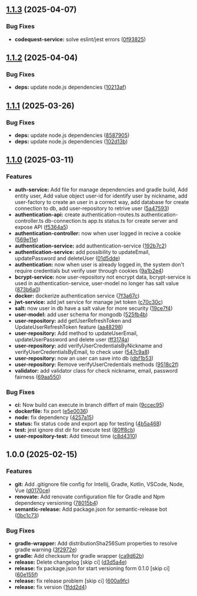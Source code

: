 ## [1.1.3](https://github.com/AlexTesta00/CodeMaster/compare/v1.1.2...v1.1.3) (2025-04-07)

### Bug Fixes

* **codequest-service:** solve eslint/jest errors ([0f93825](https://github.com/AlexTesta00/CodeMaster/commit/0f9382587e267b0148126df46770847b22f3f354))

## [1.1.2](https://github.com/AlexTesta00/CodeMaster/compare/v1.1.1...v1.1.2) (2025-04-04)

### Bug Fixes

* **deps:** update node.js dependencies ([10213af](https://github.com/AlexTesta00/CodeMaster/commit/10213af629cb1ad2648929ff47a3e627c437eac2))

## [1.1.1](https://github.com/AlexTesta00/CodeMaster/compare/v1.1.0...v1.1.1) (2025-03-26)

### Bug Fixes

* **deps:** update node.js dependencies ([8587905](https://github.com/AlexTesta00/CodeMaster/commit/85879058fb1c4a7aede863dbc9e8cc6e09a59f7b))
* **deps:** update node.js dependencies ([102d13b](https://github.com/AlexTesta00/CodeMaster/commit/102d13b5bae395a84a6e387622caacf48074e57d))

## [1.1.0](https://github.com/AlexTesta00/CodeMaster/compare/v1.0.0...v1.1.0) (2025-03-11)

### Features

* **auth-service:** Add file for manage dependencies and gradle build, Add entity user, Add value object user-id for identify user by nickname, add user-factory to create an user in a correct way, add database for create connection to db, add user-repository to retrive user ([5a47593](https://github.com/AlexTesta00/CodeMaster/commit/5a4759380cf236fb979c56fe83d6377a52bbf518))
* **authentication-api:** create authentication-routes.ts authentication-controller.ts db-connection.ts app.ts status.ts for create server and expose API ([f5364a5](https://github.com/AlexTesta00/CodeMaster/commit/f5364a5b177a5c55f1b5e52cc5a9346c96091807))
* **authentication-controller:** now when user logged in recive a cookie ([569e11e](https://github.com/AlexTesta00/CodeMaster/commit/569e11e27f5e6f274e94bb1bf766b7d99ec9f437))
* **authentication-service:** add authentication-service ([192b7c2](https://github.com/AlexTesta00/CodeMaster/commit/192b7c21c00ee053fdaea7f5e0d3c44e2d566926))
* **authentication-service:** add possibility to updateEmail, updatePassword and deleteUser ([01d5dde](https://github.com/AlexTesta00/CodeMaster/commit/01d5dded932b84ef6864ee516b228d969acfcfe9))
* **authentication:** now when user is already logged in, the system don't require credentials but verify user through cookies ([9a1b2e4](https://github.com/AlexTesta00/CodeMaster/commit/9a1b2e421de8e73e024a2e182a64304579d04617))
* **bcrypt-service:** now user-repository not encrypt data, bcrypt-service is used in authentication-service, user-model no longer has salt value ([873b6a0](https://github.com/AlexTesta00/CodeMaster/commit/873b6a02e76fc58b25b0b0a160e7296da4ee39be))
* **docker:** dockerize authentication service ([7f3a67c](https://github.com/AlexTesta00/CodeMaster/commit/7f3a67cb219021d3e0920202b79a9d3eb8a4c691))
* **jwt-service:** add jwt service for manage jwt token ([c70c30c](https://github.com/AlexTesta00/CodeMaster/commit/c70c30cc4d1882bbddfa92944d57ec580536827b))
* **salt:** now user in db have a salt value for more security ([19ce7f4](https://github.com/AlexTesta00/CodeMaster/commit/19ce7f4a559d223dd161a9a9b327f2da7e0447dd))
* **user-model:** add user schema for mongodb ([525fb4b](https://github.com/AlexTesta00/CodeMaster/commit/525fb4be1aca272c77090b2633ed35f227d564d2))
* **user-repository:** add getUserRefreshToken and UpdateUserRefreshToken feature ([aa48298](https://github.com/AlexTesta00/CodeMaster/commit/aa48298f492f0074d0b997da2e2a0e6fcb3121bd))
* **user-repository:** Add method to updateUserEmail, updateUserPassword and delete user ([ff3174a](https://github.com/AlexTesta00/CodeMaster/commit/ff3174a0ba688d8778d40c2dcb3d0de6700d0445))
* **user-repository:** add verifyUserCredentialsByNickname and verifyUserCredentialsByEmail, to check user ([547c9a8](https://github.com/AlexTesta00/CodeMaster/commit/547c9a87178ec440b0feb2dcd117139b0c00e220))
* **user-repository:** now an user can save into db ([dbf1b53](https://github.com/AlexTesta00/CodeMaster/commit/dbf1b5303fe7168320d8291d91049cf126161135))
* **user-repository:** Remove verifyUserCredentials methods ([9518c2f](https://github.com/AlexTesta00/CodeMaster/commit/9518c2fc104a7f788e2ce7498a6f521ca1a81762))
* **validator:** add validator class for check nickname, email, password fairness ([69aa550](https://github.com/AlexTesta00/CodeMaster/commit/69aa550893df3aafe419d3be494bee12e87950bd))

### Bug Fixes

* **ci:** Now build can execute in branch differt of main ([9ccec95](https://github.com/AlexTesta00/CodeMaster/commit/9ccec95216c54f44d87cad8d3dd064fad3855e45))
* **dockerfile:** fix port ([e5e0036](https://github.com/AlexTesta00/CodeMaster/commit/e5e0036ad326667c90608ddf3795f3dfedd6316e))
* **node:** fix dependency ([4257a15](https://github.com/AlexTesta00/CodeMaster/commit/4257a15ae6347a61fcf3909708e19412a1dc52ff))
* **status:** fix status code and export app for testing ([4b5a468](https://github.com/AlexTesta00/CodeMaster/commit/4b5a468ff55166bfc203d25aa2e3fa4e13f6e534))
* **test:** jest ignore dist dir for execute test ([80ff8cb](https://github.com/AlexTesta00/CodeMaster/commit/80ff8cbb393c9bab614c5fad664593a8f0ad86d8))
* **user-repository-test:** Add timeout time ([c8d4310](https://github.com/AlexTesta00/CodeMaster/commit/c8d4310b45591706a5c1f48d89cd2b70179d6a3a))

## 1.0.0 (2025-02-15)

### Features

* **git:** Add .gitignore file config for Intellij, Gradle, Kotlin, VSCode, Node, Vue ([d0170ce](https://github.com/AlexTesta00/CodeMaster/commit/d0170ce6f7d708dcfc212ba3fc496d6fc07683e6))
* **renovate:** Add renovate configuration file for Gradle and Npm dependency versioning ([78015b4](https://github.com/AlexTesta00/CodeMaster/commit/78015b48a118853ea3c09858569bd426f0630668))
* **semantic-release:** Add package.json for semantic-release bot ([0bc1c73](https://github.com/AlexTesta00/CodeMaster/commit/0bc1c7311cc43b1024f7dfa1b6d27c4b82b55411))

### Bug Fixes

* **gradle-wrapper:** Add distributionSha256Sum properties to resolve gradle warning ([3f2972e](https://github.com/AlexTesta00/CodeMaster/commit/3f2972eaa76931d3cd9c168632b4998daa2578e2))
* **gradle:** Add checksum for gradle wrapper ([ca9d62b](https://github.com/AlexTesta00/CodeMaster/commit/ca9d62b9df21727db6c3eb95c4ec265546a23e05))
* **release:** Delete changelog [skip ci] ([d3d5a4e](https://github.com/AlexTesta00/CodeMaster/commit/d3d5a4e0faad4c14500a0c5070668b7b71c298f1))
* **release:** fix package.json for start versioning form 0.1.0 [skip ci] ([60e155f](https://github.com/AlexTesta00/CodeMaster/commit/60e155f8f3284f8cdd3f5df2ab952657759c7796))
* **release:** fix release problem [skip ci] ([600a9fc](https://github.com/AlexTesta00/CodeMaster/commit/600a9fc2c547d4ce03c319b6e8c0ef39cdacd35f))
* **release:** fix version ([1fdd2d4](https://github.com/AlexTesta00/CodeMaster/commit/1fdd2d48df9c7714930f98cfc327080b562007a7))

